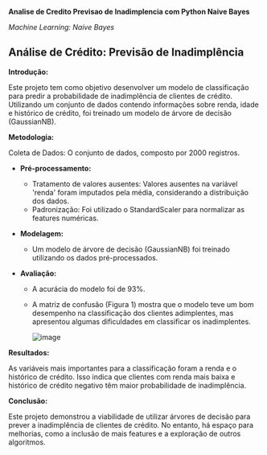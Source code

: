 **Analise de Credito Previsao de Inadimplencia com Python Naive Bayes**

*Machine Learning: Naive Bayes*

## Análise de Crédito: Previsão de Inadimplência

**Introdução:**

Este projeto tem como objetivo desenvolver um modelo de classificação para predir a probabilidade de inadimplência de clientes de crédito. Utilizando um conjunto de dados contendo informações sobre renda, idade e histórico de crédito, foi treinado um modelo de árvore de decisão (GaussianNB).

**Metodologia:**

Coleta de Dados: O conjunto de dados, composto por 2000 registros.

* **Pré-processamento:**

    * Tratamento de valores ausentes: Valores ausentes na variável 'renda' foram imputados pela média, considerando a distribuição dos dados.
    * Padronização: Foi utilizado o StandardScaler para normalizar as features numéricas.

* **Modelagem:**

    * Um modelo de árvore de decisão (GaussianNB) foi treinado utilizando os dados pré-processados.

* **Avaliação:**
    
    * A acurácia do modelo foi de 93%.
    * A matriz de confusão (Figura 1) mostra que o modelo teve um bom desempenho na classificação dos clientes adimplentes, mas apresentou algumas dificuldades em classificar os inadimplentes.
 
      ![image](https://github.com/user-attachments/assets/722ff0ba-a14f-43fd-84f1-688d7e2a1421)


**Resultados:**

As variáveis mais importantes para a classificação foram a renda e o histórico de crédito. Isso indica que clientes com renda mais baixa e histórico de crédito negativo têm maior probabilidade de inadimplência.

**Conclusão:**

Este projeto demonstrou a viabilidade de utilizar árvores de decisão para prever a inadimplência de clientes de crédito. No entanto, há espaço para melhorias, como a inclusão de mais features e a exploração de outros algoritmos.
